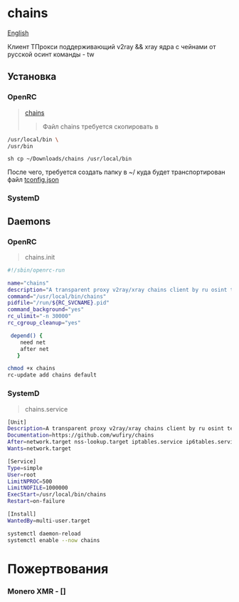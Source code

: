 # chains
[English](main/README.md)

Клиент ТПрокси поддерживающий v2ray && xray ядра с чейнами от русской осинт команды - tw

## Установка
### OpenRC
> [chains](https://github.com/wufiry/chains/blob/main/chains "Файл программы")
>> Файл chains требуется скопировать в 
```sh
/usr/local/bin \
/usr/bin
```
``sh
cp ~/Downloads/chains /usr/local/bin 
``

После чего, требуется создать папку в ~/ куда будет транспортирован файл [tconfig.json](https://github.com/wufiry/chains/blob/main/tconfig.json "Конфиг v2ray && xray core")

### SystemD

## Daemons
### OpenRC 
> chains.init
```sh
#!/sbin/openrc-run

name="chains"
description="A transparent proxy v2ray/xray chains client by ru osint team - tw"
command="/usr/local/bin/chains"
pidfile="/run/${RC_SVCNAME}.pid"
command_background="yes"
rc_ulimit="-n 30000"
rc_cgroup_cleanup="yes"

 depend() {
	need net
	after net
   }
```
```sh
chmod +x chains
rc-update add chains default
```
### SystemD
> chains.service
```sh
[Unit]
Description=A transparent proxy v2ray/xray chains client by ru osint team - tw
Documentation=https://github.com/wufiry/chains
After=network.target nss-lookup.target iptables.service ip6tables.service nftables.service
Wants=network.target

[Service]
Type=simple
User=root
LimitNPROC=500
LimitNOFILE=1000000
ExecStart=/usr/local/bin/chains
Restart=on-failure

[Install]
WantedBy=multi-user.target
```
```sh
systemctl daemon-reload
systemctl enable --now chains
```

# Пожертвования

### Monero XMR - []
